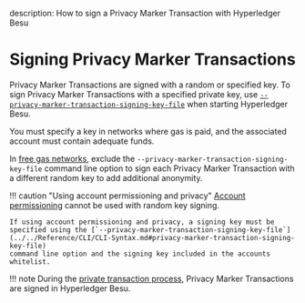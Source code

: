 description: How to sign a Privacy Marker Transaction with Hyperledger Besu
<!--- END of page meta data -->

# Signing Privacy Marker Transactions

Privacy Marker Transactions are signed with a random or specified key. To sign Privacy Marker Transactions with a specified private key, use [`--privacy-marker-transaction-signing-key-file`](../../Reference/CLI/CLI-Syntax.md#privacy-marker-transaction-signing-key-file) when starting Hyperledger Besu.

You must specify a key in networks where gas is paid, and the associated account must contain adequate funds.
    
In [free gas networks](../../HowTo/Configure/FreeGas.md), exclude the `--privacy-marker-transaction-signing-key-file` command line option to sign each Privacy Marker Transaction with a different random key to add additional anonymity.

!!! caution "Using account permissioning and privacy"
    [Account permissioning](../../Concepts/Permissioning/Permissioning-Overview.md#account-permissioning) 
    cannot be used with random key signing.
    
    If using account permissioning and privacy, a signing key must be specified using the [`--privacy-marker-transaction-signing-key-file`](../../Reference/CLI/CLI-Syntax.md#privacy-marker-transaction-signing-key-file)
    command line option and the signing key included in the accounts whitelist. 

!!! note
    During the [private transaction process](../../Concepts/Privacy/Private-Transaction-Processing.md), Privacy Marker Transactions are signed in Hyperledger Besu.
    
